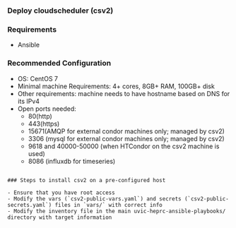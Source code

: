 ### Deploy cloudscheduler (csv2)

### Requirements

- Ansible

### Recommended Configuration


- OS: CentOS 7
- Minimal machine  Requirements: 4+ cores, 8GB+ RAM, 100GB+ disk
- Other requirements: machine needs to have hostname based on DNS for its IPv4
- Open ports needed: 
  - 80(http) 
  - 443(https) 
  - 15671(AMQP for external condor machines only; managed by csv2) 
  - 3306 (mysql for external condor machines only; managed by csv2) 
  - 9618 and 40000-50000 (when HTCondor on the csv2 machine is used) 
  - 8086 (influxdb for timeseries)
```

### Steps to install csv2 on a pre-configured host

- Ensure that you have root access
- Modify the vars (`csv2-public-vars.yaml`) and secrets (`csv2-public-secrets.yaml`) files in `vars/` with correct info
- Modify the inventory file in the main uvic-heprc-ansible-playbooks/ directory with target information

